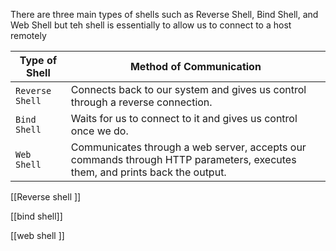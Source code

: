 There are three main types of shells such as Reverse Shell, Bind Shell, and Web Shell but teh shell is essentially to allow us to connect to a host remotely 

|Type of Shell|Method of Communication|
|---|---|
|`Reverse Shell`|Connects back to our system and gives us control through a reverse connection.|
|`Bind Shell`|Waits for us to connect to it and gives us control once we do.|
|`Web Shell`|Communicates through a web server, accepts our commands through HTTP parameters, executes them, and prints back the output.|
[[Reverse shell ]]

[[bind shell]]

[[web shell ]]